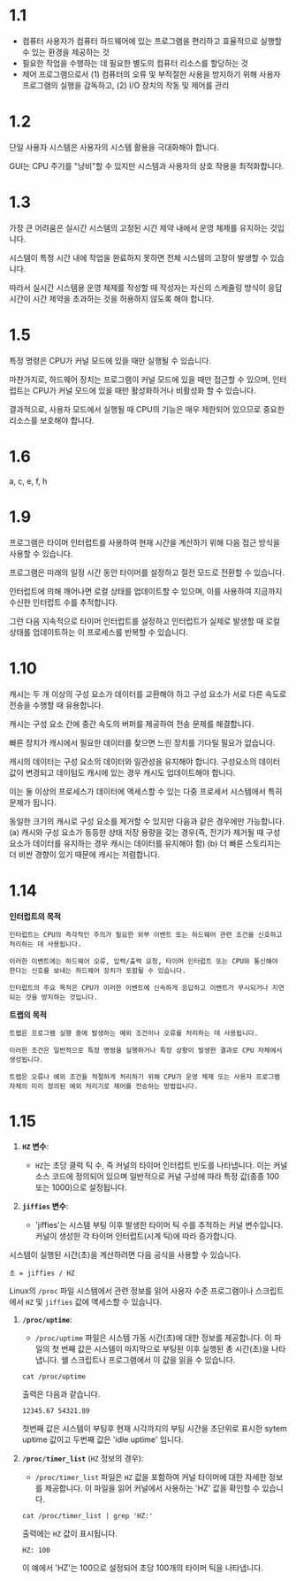 # 1.1

- 컴퓨터 사용자가 컴퓨터 하드웨어에 있는 프로그램을 편리하고 효율적으로 실행할 수 있는 환경을 제공하는 것
- 필요한 작업을 수행하는 데 필요한 별도의 컴퓨터 리소스를 할당하는 것
- 제어 프로그램으로서 (1) 컴퓨터의 오류 및 부적절한 사용을 방지하기 위해 사용자 프로그램의 실행을 감독하고, (2) I/O 장치의 작동 및 제어를 관리

# 1.2

단일 사용자 시스템은 사용자의 시스템 활용을 극대화해야 합니다.

GUI는 CPU 주기를 "낭비"할 수 있지만 시스템과 사용자의 상호 작용을 최적화합니다.

# 1.3

가장 큰 어려움은 실시간 시스템의 고정된 시간 제약 내에서 운영 체제를 유지하는 것입니다.

시스템이 특정 시간 내에 작업을 완료하지 못하면 전체 시스템의 고장이 발생할 수 있습니다.

따라서 실시간 시스템용 운영 체제를 작성할 때 작성자는 자신의 스케줄링 방식이 응답 시간이 시간 제약을 초과하는 것을 허용하지 않도록 해야 합니다.

# 1.5

특정 명령은 CPU가 커널 모드에 있을 때만 실행될 수 있습니다.

마찬가지로, 하드웨어 장치는 프로그램이 커널 모드에 있을 때만 접근할 수 있으며, 인터럽트는 CPU가 커널 모드에 있을 때만 활성화하거나 비활성화 할 수 있습니다.

결과적으로, 사용자 모드에서 실행될 때 CPU의 기능은 매우 제한되어 있으므로 중요한 리소스를 보호해야 합니다.

# 1.6

a, c, e, f, h

# 1.9

프로그램은 타이머 인터럽트를 사용하여 현재 시간을 계산하기 위해 다음 접근 방식을 사용할 수 있습니다.

프로그램은 미래의 일정 시간 동안 타이머를 설정하고 절전 모드로 전환할 수 있습니다.

인터럽트에 의해 깨어나면 로컬 상태를 업데이트할 수 있으며, 이를 사용하여 지금까지 수신한 인터럽트 수를 추적합니다.

그런 다음 지속적으로 타이머 인터럽트를 설정하고 인터럽트가 실제로 발생할 때 로컬 상태를 업데이트하는 이 프로세스를 반복할 수 있습니다.

# 1.10

캐시는 두 개 이상의 구성 요소가 데이터를 교환해야 하고 구성 요소가 서로 다른 속도로 전송을 수행할 때 유용합니다.

캐시는 구성 요소 간에 중간 속도의 버퍼를 제공하여 전송 문제를 해결합니다.

빠른 장치가 캐시에서 필요한 데이터를 찾으면 느린 장치를 기다릴 필요가 없습니다.

캐시의 데이터는 구성 요소의 데이터와 일관성을 유지해야 합니다. 구성요소의 데이터 값이 변경되고 데이텀도 캐시에 있는 경우 캐시도 업데이트해야 합니다.

이는 둘 이상의 프로세스가 데이터에 액세스할 수 있는 다중 프로세서 시스템에서 특히 문제가 됩니다.

동일한 크기의 캐시로 구성 요소를 제거할 수 있지만 다음과 같은 경우에만 가능합니다. (a) 캐시와 구성 요소가 동등한 상태 저장 용량을 갖는 경우(즉, 전기가 제거될 때 구성 요소가 데이터를 유지하는 경우 캐시는 데이터를 유지해야 함) (b) 더 빠른 스토리지는 더 비싼 경향이 있기 때문에 캐시는 저렴합니다.

# 1.14

**인터럽트의 목적**

	인터럽트는 CPU의 즉각적인 주의가 필요한 외부 이벤트 또는 하드웨어 관련 조건을 신호하고 처리하는 데 사용됩니다. 
	
	이러한 이벤트에는 하드웨어 오류, 입력/출력 요청, 타이머 인터럽트 또는 CPU와 통신해야 한다는 신호를 보내는 하드웨어 장치가 포함될 수 있습니다. 
	
	인터럽트의 주요 목적은 CPU가 이러한 이벤트에 신속하게 응답하고 이벤트가 무시되거나 지연되는 것을 방지하는 것입니다.

**트랩의 목적**

	트랩은 프로그램 실행 중에 발생하는 예외 조건이나 오류를 처리하는 데 사용됩니다. 
	
	이러한 조건은 일반적으로 특정 명령을 실행하거나 특정 상황이 발생한 결과로 CPU 자체에서 생성됩니다. 
	
	트랩은 오류나 예외 조건을 적절하게 처리하기 위해 CPU가 운영 체제 또는 사용자 프로그램 자체의 미리 정의된 예외 처리기로 제어를 전송하는 방법입니다.

# 1.15

1. **`HZ` 변수**:
    - `HZ`는 초당 클럭 틱 수, 즉 커널의 타이머 인터럽트 빈도를 나타냅니다. 이는 커널 소스 코드에 정의되어 있으며 일반적으로 커널 구성에 따라 특정 값(종종 100 또는 1000)으로 설정됩니다.

2. **`jiffies` 변수**:
    - 'jiffies'는 시스템 부팅 이후 발생한 타이머 틱 수를 추적하는 커널 변수입니다. 커널이 생성한 각 타이머 인터럽트(시계 틱)에 따라 증가합니다.

시스템이 실행된 시간(초)을 계산하려면 다음 공식을 사용할 수 있습니다.

````
초 = jiffies / HZ
````

Linux의 `/proc` 파일 시스템에서 관련 정보를 읽어 사용자 수준 프로그램이나 스크립트에서 `HZ` 및 `jiffies` 값에 액세스할 수 있습니다.

1. **`/proc/uptime`**:
   - `/proc/uptime` 파일은 시스템 가동 시간(초)에 대한 정보를 제공합니다. 이 파일의 첫 번째 값은 시스템이 마지막으로 부팅된 이후 실행된 총 시간(초)을 나타냅니다. 쉘 스크립트나 프로그램에서 이 값을 읽을 수 있습니다.

   ```shell
   cat /proc/uptime
   ```

   출력은 다음과 같습니다.

   ```
   12345.67 54321.89
   ```

	첫번째 값은 시스템이 부팅후 현재 시각까지의 부팅 시간을 초단위로 표시한 sytem uptime 값이고 두번째 값은 'idle uptime' 입니다.

2. **`/proc/timer_list`** (`HZ` 정보의 경우):
    - `/proc/timer_list` 파일은 `HZ` 값을 포함하여 커널 타이머에 대한 자세한 정보를 제공합니다. 이 파일을 읽어 커널에서 사용하는 'HZ' 값을 확인할 수 있습니다.

   ```shell
   cat /proc/timer_list | grep 'HZ:'
   ```

   출력에는 `HZ` 값이 표시됩니다.

   ```
   HZ: 100
   ```

	이 예에서 'HZ'는 100으로 설정되어 초당 100개의 타이머 틱을 나타냅니다.

